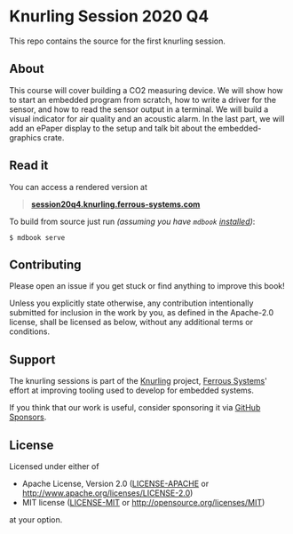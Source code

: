 # Knurling Session 2020 Q4

This repo contains the source for the first knurling session.

## About
This course will cover building a CO2 measuring device. We will show how to start an embedded program from scratch, how to write a driver for the sensor, and how to read the sensor output in a terminal. We will build a visual indicator for air quality and an acoustic alarm. In the last part, we will add an ePaper display to the setup and talk bit about the embedded-graphics crate.

## Read it
You can access a rendered version at
> [**session20q4.knurling.ferrous-systems.com**](https://session20q4.knurling.ferrous-systems.com)

To build from source just run *(assuming you have `mdbook` [installed])*:
``` console
$ mdbook serve
```

## Contributing
Please open an issue if you get stuck or find anything to improve this book!

Unless you explicitly state otherwise, any contribution intentionally submitted
for inclusion in the work by you, as defined in the Apache-2.0 license, shall be
licensed as below, without any additional terms or conditions.

## Support

The knurling sessions is part of the [Knurling] project, [Ferrous Systems]' effort at
improving tooling used to develop for embedded systems.

If you think that our work is useful, consider sponsoring it via [GitHub
Sponsors].

## License

Licensed under either of
- Apache License, Version 2.0 ([LICENSE-APACHE](LICENSE-APACHE) or
  http://www.apache.org/licenses/LICENSE-2.0)
- MIT license ([LICENSE-MIT](LICENSE-MIT) or http://opensource.org/licenses/MIT)

at your option.

[Knurling]: https://knurling.ferrous-systems.com/
[Ferrous Systems]: https://ferrous-systems.com/
[GitHub Sponsors]: https://github.com/sponsors/knurling-rs
[installed]: https://github.com/rust-lang/mdBook#installation
